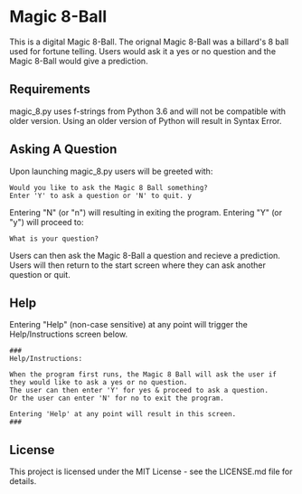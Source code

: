 # Magic 8-Ball
This is a digital Magic 8-Ball. The orignal Magic 8-Ball was a billard's 8 ball used for fortune telling. Users would ask it a yes or no question and the Magic 8-Ball would give a prediction.

## Requirements
magic_8.py uses f-strings from Python 3.6 and will not be compatible with older version. Using an older version of Python will result in Syntax Error.

## Asking A Question
Upon launching magic_8.py users will be greeted with:
```
Would you like to ask the Magic 8 Ball something?
Enter 'Y' to ask a question or 'N' to quit. y
```
Entering "N" (or "n") will resulting in exiting the program.
Entering "Y" (or "y") will proceed to:
```
What is your question?
```
Users can then ask the Magic 8-Ball a question and recieve a prediction. Users will then return to the start screen where they can ask another question or quit.

## Help
Entering "Help" (non-case sensitive) at any point will trigger the Help/Instructions screen below.
```
###
Help/Instructions:

When the program first runs, the Magic 8 Ball will ask the user if
they would like to ask a yes or no question.
The user can then enter 'Y' for yes & proceed to ask a question.
Or the user can enter 'N' for no to exit the program.

Entering 'Help' at any point will result in this screen.
###
```

## License
This project is licensed under the MIT License - see the LICENSE.md file for details.
